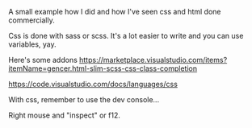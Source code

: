 A small example how I did and how I've seen css and html done commercially.

Css is done with sass or scss. It's a lot easier to write and you can use variables, yay.

Here's some addons
https://marketplace.visualstudio.com/items?itemName=gencer.html-slim-scss-css-class-completion

https://code.visualstudio.com/docs/languages/css

With css, remember to use the dev console...

Right mouse and "inspect" or f12.
